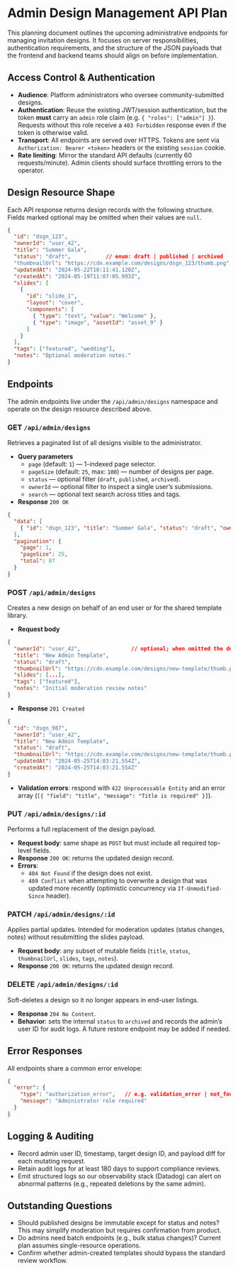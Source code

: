 # Admin Design Management API Plan

This planning document outlines the upcoming administrative endpoints for managing invitation designs. It focuses on server responsibilities, authentication requirements, and the structure of the JSON payloads that the frontend and backend teams should align on before implementation.

## Access Control & Authentication
- **Audience**: Platform administrators who oversee community-submitted designs.
- **Authentication**: Reuse the existing JWT/session authentication, but the token **must** carry an `admin` role claim (e.g. `{ "roles": ["admin"] }`). Requests without this role receive a `403 Forbidden` response even if the token is otherwise valid.
- **Transport**: All endpoints are served over HTTPS. Tokens are sent via `Authorization: Bearer <token>` headers or the existing `session` cookie.
- **Rate limiting**: Mirror the standard API defaults (currently 60 requests/minute). Admin clients should surface throttling errors to the operator.

## Design Resource Shape
Each API response returns design records with the following structure. Fields marked optional may be omitted when their values are `null`.

```json
{
  "id": "dsgn_123",
  "ownerId": "user_42",
  "title": "Summer Gala",
  "status": "draft",           // enum: draft | published | archived
  "thumbnailUrl": "https://cdn.example.com/designs/dsgn_123/thumb.png",
  "updatedAt": "2024-05-22T18:11:41.120Z",
  "createdAt": "2024-05-19T11:07:05.993Z",
  "slides": [
    {
      "id": "slide_1",
      "layout": "cover",
      "components": [
        { "type": "text", "value": "Welcome" },
        { "type": "image", "assetId": "asset_9" }
      ]
    }
  ],
  "tags": ["featured", "wedding"],
  "notes": "Optional moderation notes."
}
```

## Endpoints
The admin endpoints live under the `/api/admin/designs` namespace and operate on the design resource described above.

### GET `/api/admin/designs`
Retrieves a paginated list of all designs visible to the administrator.

- **Query parameters**
  - `page` (default: `1`) — 1-indexed page selector.
  - `pageSize` (default: `25`, max: `100`) — number of designs per page.
  - `status` — optional filter (`draft`, `published`, `archived`).
  - `ownerId` — optional filter to inspect a single user’s submissions.
  - `search` — optional text search across titles and tags.
- **Response** `200 OK`

```json
{
  "data": [
    { "id": "dsgn_123", "title": "Summer Gala", "status": "draft", "ownerId": "user_42", "updatedAt": "2024-05-22T18:11:41.120Z", "thumbnailUrl": "https://..." }
  ],
  "pagination": {
    "page": 1,
    "pageSize": 25,
    "total": 87
  }
}
```

### POST `/api/admin/designs`
Creates a new design on behalf of an end user or for the shared template library.

- **Request body**

```json
{
  "ownerId": "user_42",                // optional; when omitted the design becomes a shared template
  "title": "New Admin Template",
  "status": "draft",
  "thumbnailUrl": "https://cdn.example.com/designs/new-template/thumb.png",
  "slides": [...],
  "tags": ["featured"],
  "notes": "Initial moderation review notes"
}
```

- **Response** `201 Created`

```json
{
  "id": "dsgn_987",
  "ownerId": "user_42",
  "title": "New Admin Template",
  "status": "draft",
  "thumbnailUrl": "https://cdn.example.com/designs/new-template/thumb.png",
  "updatedAt": "2024-05-25T14:03:21.554Z",
  "createdAt": "2024-05-25T14:03:21.554Z"
}
```

- **Validation errors**: respond with `422 Unprocessable Entity` and an error array (`[{ "field": "title", "message": "Title is required" }]`).

### PUT `/api/admin/designs/:id`
Performs a full replacement of the design payload.

- **Request body**: same shape as `POST` but must include all required top-level fields.
- **Response** `200 OK`: returns the updated design record.
- **Errors**:
  - `404 Not Found` if the design does not exist.
  - `409 Conflict` when attempting to overwrite a design that was updated more recently (optimistic concurrency via `If-Unmodified-Since` header).

### PATCH `/api/admin/designs/:id`
Applies partial updates. Intended for moderation updates (status changes, notes) without resubmitting the slides payload.

- **Request body**: any subset of mutable fields (`title`, `status`, `thumbnailUrl`, `slides`, `tags`, `notes`).
- **Response** `200 OK`: returns the updated design record.

### DELETE `/api/admin/designs/:id`
Soft-deletes a design so it no longer appears in end-user listings.

- **Response** `204 No Content`.
- **Behavior**: sets the internal `status` to `archived` and records the admin’s user ID for audit logs. A future restore endpoint may be added if needed.

## Error Responses
All endpoints share a common error envelope:

```json
{
  "error": {
    "type": "authorization_error",   // e.g. validation_error | not_found | server_error
    "message": "Administrator role required"
  }
}
```

## Logging & Auditing
- Record admin user ID, timestamp, target design ID, and payload diff for each mutating request.
- Retain audit logs for at least 180 days to support compliance reviews.
- Emit structured logs so our observability stack (Datadog) can alert on abnormal patterns (e.g., repeated deletions by the same admin).

## Outstanding Questions
- Should published designs be immutable except for status and notes? This may simplify moderation but requires confirmation from product.
- Do admins need batch endpoints (e.g., bulk status changes)? Current plan assumes single-resource operations.
- Confirm whether admin-created templates should bypass the standard review workflow.

